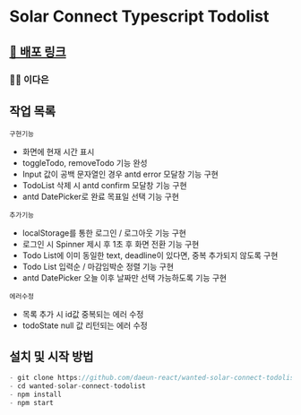 # Solar Connect Typescript Todolist

## [🔗 배포 링크](https://solar-connect-ts-todolist.netlify.app/)

### 🧏‍♀️ 이다은

## 작업 목록

`구현기능`

- 화면에 현재 시간 표시
- toggleTodo, removeTodo 기능 완성
- Input 값이 공백 문자열인 경우 antd error 모달창 기능 구현
- TodoList 삭제 시 antd confirm 모달창 기능 구현
- antd DatePicker로 완료 목표일 선택 기능 구현

`추가기능`

- localStorage를 통한 로그인 / 로그아웃 기능 구현
- 로그인 시 Spinner 제시 후 1초 후 화면 전환 기능 구현
- Todo List에 이미 동일한 text, deadline이 있다면, 중복 추가되지 않도록 구현
- Todo List 입력순 / 마감임박순 정렬 기능 구현
- antd DatePicker 오늘 이후 날짜만 선택 가능하도록 기능 구현

`에러수정`

- 목록 추가 시 id값 중복되는 에러 수정
- todoState null 값 리턴되는 에러 수정

## 설치 및 시작 방법

```js
- git clone https://github.com/daeun-react/wanted-solar-connect-todolist.git
- cd wanted-solar-connect-todolist
- npm install
- npm start
```
